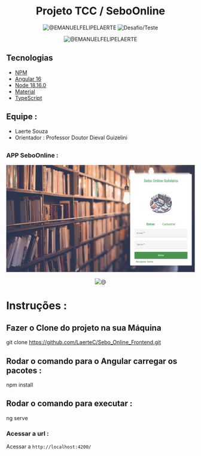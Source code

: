 <h1 align="center">
  Projeto TCC / SeboOnline
</h1>

<p align="center">
 <img src="https://img.shields.io/static/v1?label=SeboOnline&message=SistemaWeb&color=8257E5&labelColor=000000" alt="@EMANUELFELIPELAERTE" />
 <img src="https://img.shields.io/static/v1?label=UFPR&message=TCC&color=8257E5&labelColor=000000" alt="Desafio/Teste" />
</p>

<p align="center">
 <img src="https://img.shields.io/static/v1?label=FRONTEND&message=ANGULARv16&color=8257E5&labelColor=000000" alt="@EMANUELFELIPELAERTE" />
</p>

## Tecnologias

- [NPM](https://www.npmjs.com/)
- [Angular 16](https://angular.io/guide/update-to-version-16)
- [Node 18.16.0](https://nodejs.org/en)
- [Material](https://material.angular.io/)
- [TypeScript](https://www.typescriptlang.org/)


##

## Equipe :
<ul>

  <li>Laerte Souza</li>

  <li>Orientador :  Professor Doutor Dieval Guizelini</li>
</ul>

##

### APP SeboOnline : 

![img.png](img.png)

<p align="center">
 <img src="https://img.shields.io/static/v1?label=FRONTEND&message=ANGULAR&color=8257E5&labelColor=000000" alt="@" />
</p>

# Instruções : 


## Fazer o Clone do projeto na sua Máquina
git clone https://github.com/LaerteC/Sebo_Online_Frontend.git


## Rodar o comando para o Angular carregar os pacotes :

npm install

## Rodar o comando para executar :

ng serve

### Acessar a url : 

Acessar a `http://localhost:4200/`


